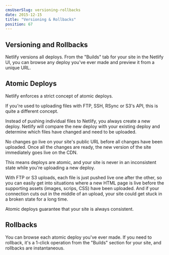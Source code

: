```yaml
---
cmsUserSlug: versioning-rollbacks
date: 2015-12-15 
title: "Versioning & Rollbacks"
position: 67
---
```


## Versioning and Rollbacks

Netlify versions all deploys. From the "Builds" tab for your site in the Netlify UI, you can browse any deploy you've ever made and preview it from a unique URL.

## Atomic Deploys

Netlify enforces a strict concept of atomic deploys.

If you're used to uploading files with FTP, SSH, RSync or S3's API, this is quite a different concept.

Instead of pushing individual files to Netlify, you always create a new deploy. Netlify will compare the new deploy with your existing deploy and determine which files have changed and need to be uploaded.

No changes go live on your site's public URL before all changes have been uploaded. Once all the changes are ready, the new version of the site immediately goes live on the CDN.

This means deploys are atomic, and your site is never in an inconsistent state while you're uploading a new deploy.

With FTP or S3 uploads, each file is just pushed live one after the other, so you can easily get into situations where a new HTML page is live before the supporting assets (images, scrips, CSS) have been uploaded. And if your connection cuts out in the middle of an upload, your site could get stuck in a broken state for a long time.

Atomic deploys guarantee that your site is always consistent.

## Rollbacks

You can browse each atomic deploy you've ever made. If you need to rollback, it's a 1-click operation from the "Builds" section for your site, and rollbacks are instantaneous.
